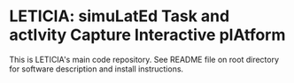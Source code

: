 # LETICIA: simuLatEd Task and actIvity Capture Interactive plAtform

This is LETICIA's main code repository. See README file on root directory for software description and install instructions.